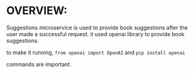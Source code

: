 # OVERVIEW:
Suggestions microservice is used to provide book suggestions after the user made a successful request.
it used openai library to provide book suggestions. 

to make it running,
`from openai import OpenAI`
and 
`pip install openai`

commands are important. 
